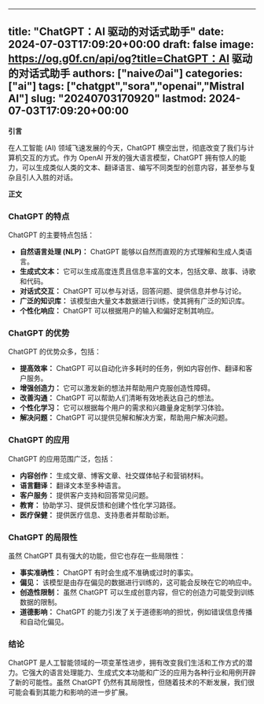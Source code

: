 
---
title: "ChatGPT：AI 驱动的对话式助手"
date: 2024-07-03T17:09:20+00:00
draft: false
image: https://og.g0f.cn/api/og?title=ChatGPT：AI 驱动的对话式助手
authors: ["naiveのai"]
categories: ["ai"]
tags: ["chatgpt","sora","openai","Mistral AI"]
slug: "20240703170920"
lastmod: 2024-07-03T17:09:20+00:00
---
**引言**

在人工智能 (AI) 领域飞速发展的今天，ChatGPT 横空出世，彻底改变了我们与计算机交互的方式。作为 OpenAI 开发的强大语言模型，ChatGPT 拥有惊人的能力，可以生成类似人类的文本、翻译语言、编写不同类型的创意内容，甚至参与复杂且引人入胜的对话。

**正文**

### ChatGPT 的特点

ChatGPT 的主要特点包括：

- **自然语言处理 (NLP)：** ChatGPT 能够以自然而直观的方式理解和生成人类语言。
- **生成式文本：** 它可以生成高度连贯且信息丰富的文本，包括文章、故事、诗歌和代码。
- **对话式交互：** ChatGPT 可以参与对话，回答问题、提供信息并参与讨论。
- **广泛的知识库：** 该模型由大量文本数据进行训练，使其拥有广泛的知识库。
- **个性化响应：** ChatGPT 可以根据用户的输入和偏好定制其响应。

### ChatGPT 的优势

ChatGPT 的优势众多，包括：

- **提高效率：** ChatGPT 可以自动化许多耗时的任务，例如内容创作、翻译和客户服务。
- **增强创造力：** 它可以激发新的想法并帮助用户克服创造性障碍。
- **改善沟通：** ChatGPT 可以帮助人们清晰有效地表达自己的想法。
- **个性化学习：** 它可以根据每个用户的需求和兴趣量身定制学习体验。
- **解决问题：** ChatGPT 可以提供见解和解决方案，帮助用户解决问题。

### ChatGPT 的应用

ChatGPT 的应用范围广泛，包括：

- **内容创作：** 生成文章、博客文章、社交媒体帖子和营销材料。
- **语言翻译：** 翻译文本至多种语言。
- **客户服务：** 提供客户支持和回答常见问题。
- **教育：** 协助学习、提供反馈和创建个性化学习路径。
- **医疗保健：** 提供医疗信息、支持患者并帮助诊断。

### ChatGPT 的局限性

虽然 ChatGPT 具有强大的功能，但它也存在一些局限性：

- **事实准确性：** ChatGPT 有时会生成不准确或过时的事实。
- **偏见：** 该模型是由存在偏见的数据进行训练的，这可能会反映在它的响应中。
- **创造性限制：** 虽然 ChatGPT 可以生成创意内容，但它的创造力可能受到训练数据的限制。
- **道德影响：** ChatGPT 的能力引发了关于道德影响的担忧，例如错误信息传播和自动化偏见。

### 结论

ChatGPT 是人工智能领域的一项变革性进步，拥有改变我们生活和工作方式的潜力。它强大的语言处理能力、生成式文本功能和广泛的应用为各种行业和用例开辟了新的可能性。虽然 ChatGPT 仍然有其局限性，但随着技术的不断发展，我们很可能会看到其能力和影响的进一步扩展。